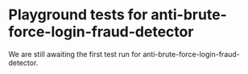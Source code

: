 # Playground tests for anti-brute-force-login-fraud-detector
We are still awaiting the first test run for anti-brute-force-login-fraud-detector.
